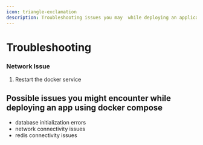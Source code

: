```yaml
---
icon: triangle-exclamation
description: Troubleshooting issues you may  while deploying an application with docker
---
```


# Troubleshooting

### Network Issue&#x20;

1. Restart the docker service

## Possible issues you might encounter while deploying an app using docker compose

* database initialization errors
* network connectivity issues
* redis connectivity issues



